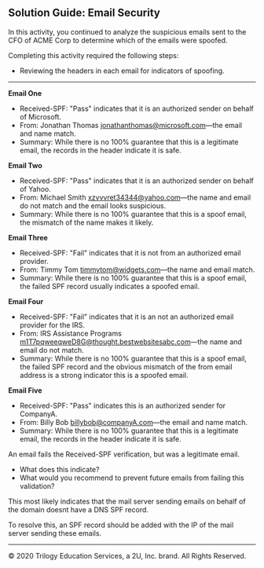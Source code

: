 ## Solution Guide: Email Security

In this activity, you continued to analyze the suspicious emails sent to the CFO of ACME Corp to determine which of the emails were spoofed.

Completing this activity required the following steps:

- Reviewing the headers in each email for indicators of spoofing. 
   
---


**Email One**

- Received-SPF: "Pass" indicates that it is an authorized sender on behalf of Microsoft.
- From: Jonathan Thomas <jonathanthomas@microsoft.com>—the email and name match.
- Summary: While there is no 100% guarantee that this is a legitimate email, the records in the header indicate it is safe.


**Email Two**

- Received-SPF: "Pass" indicates that it is an authorized sender on behalf of Yahoo.
- From: Michael Smith <xzvvvret34344@yahoo.com>—the name and email do not match and the email looks suspicious.
- Summary: While there is no 100% guarantee that this is a spoof email, the mismatch of the name makes it likely.

**Email Three**
- Received-SPF: "Fail" indicates that it is not from an authorized email provider.
- From: Timmy Tom <timmytom@widgets.com>—the name and email match. 
- Summary: While there is no 100% guarantee that this is a spoof email, the failed SPF record usually indicates a spoofed email. 

**Email Four**

- Received-SPF: "Fail" indicates that it is an not an authorized email provider for the IRS.
- From: IRS Assistance Programs  <m1T7pqweeqweD8G@thought.bestwebsitesabc.com>—the name and email do not match.
- Summary: While there is no 100% guarantee that this is a spoof email, the failed SPF record and the obvious mismatch of the from email address is a strong indicator this is a spoofed email. 


**Email Five**
- Received-SPF: "Pass" indicates this is an authorized sender for CompanyA. 
- From: Billy Bob <billybob@companyA.com>—the email and name match. 
- Summary: While there is no 100% guarantee that this is a legitimate email, the records in the header indicate it is safe.

An email fails the Received-SPF verification, but was a legitimate email.
    
  - What does this indicate?
  -  What would you recommend to prevent future emails from failing this validation?

This most likely indicates that the mail server sending emails on behalf of the domain doesnt have a DNS SPF record.

To resolve this, an SPF record should be added with the IP of the mail server sending these emails.

---

© 2020 Trilogy Education Services, a 2U, Inc. brand. All Rights Reserved.


